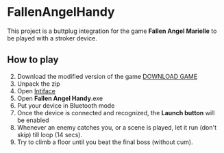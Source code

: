 # FallenAngelHandy
This project is a buttplug integration for the game **Fallen Angel Marielle** to be played with a stroker device.

## How to play
2. Download the modified version of the game [DOWNLOAD GAME](https://mega.nz/file/mcUylbAK#ijqQP7RmhxbAwuZSQ3TObOa-t6uZw3Ap1f0GRewWV3g)
2. Unpack the zip
3. Open [Intiface](https://github.com/intiface/intiface-desktop/releases/download/v27.0.0/intiface-desktop-27.0.0-win.exe)
4. Open **Fallen Angel Handy**.exe
5. Put your device in Bluetooth mode
6. Once the device is connected and recognized, the **Launch button** will be enabled
7. Whenever an enemy catches you, or a scene is played, let it run (don't skip) till loop (14 secs). 
8. Try to climb a floor until you beat the final boss (without cum).
